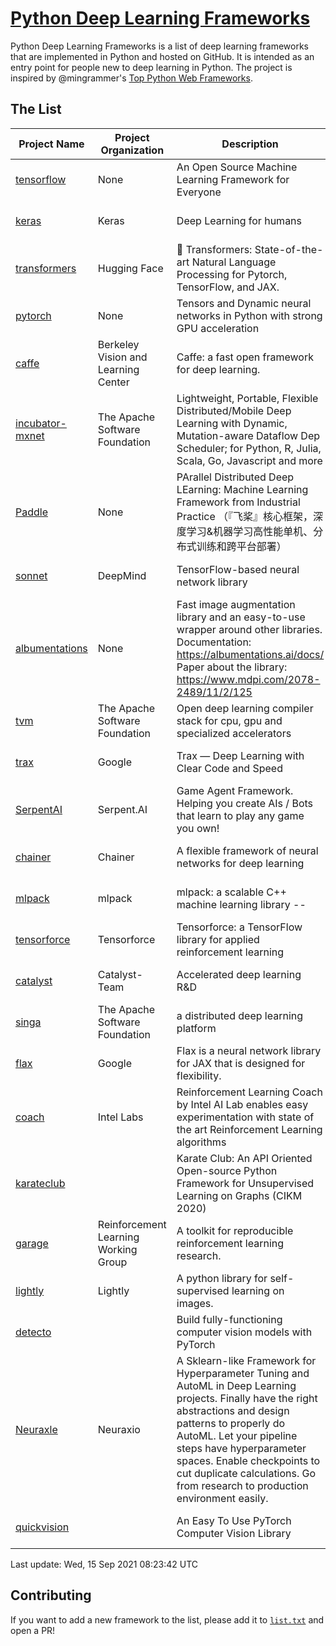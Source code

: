 # [Python Deep Learning Frameworks](https://www.github.com/shimst3r/python-deep-learning-frameworks)

Python Deep Learning Frameworks is a list of deep learning frameworks that are implemented in Python and hosted on GitHub. It is intended as an entry point for people new to deep learning in Python. The project is inspired by @mingrammer's [Top Python Web Frameworks](https://github.com/mingrammer/python-web-framework-stars).

## The List

| Project Name | Project Organization | Description | Stars | Forks | Open Issues | Last Commit |
| ------------ | -------------------- | ----------- | ----: | ----: | ----------: | ----------- |
| [tensorflow](https://tensorflow.org) | None | An Open Source Machine Learning Framework for Everyone | 159061 | 85481 | 3293 | 0 day(s) ago |
| [keras](http://keras.io/) | Keras | Deep Learning for humans | 52549 | 18810 | 385 | 0 day(s) ago |
| [transformers](https://huggingface.co/transformers) | Hugging Face | 🤗 Transformers: State-of-the-art Natural Language Processing for Pytorch, TensorFlow, and JAX. | 51288 | 12149 | 417 | 0 day(s) ago |
| [pytorch](https://pytorch.org) | None | Tensors and Dynamic neural networks in Python with strong GPU acceleration | 50837 | 13880 | 9875 | 0 day(s) ago |
| [caffe](http://caffe.berkeleyvision.org/) | Berkeley Vision and Learning Center | Caffe: a fast open framework for deep learning. | 31919 | 18879 | 1168 | 0 day(s) ago |
| [incubator-mxnet](https://mxnet.apache.org) | The Apache Software Foundation | Lightweight, Portable, Flexible Distributed/Mobile Deep Learning with Dynamic, Mutation-aware Dataflow Dep Scheduler; for Python, R, Julia, Scala, Go, Javascript and more | 19647 | 6877 | 1934 | 0 day(s) ago |
| [Paddle](http://www.paddlepaddle.org/) | None | PArallel Distributed Deep LEarning: Machine Learning Framework from Industrial Practice （『飞桨』核心框架，深度学习&机器学习高性能单机、分布式训练和跨平台部署） | 16458 | 3988 | 2751 | 0 day(s) ago |
| [sonnet](https://sonnet.dev/) | DeepMind | TensorFlow-based neural network library | 8987 | 1287 | 22 | 0 day(s) ago |
| [albumentations](https://albumentations.ai) | None | Fast image augmentation library and an easy-to-use wrapper around other libraries. Documentation:  https://albumentations.ai/docs/ Paper about the library: https://www.mdpi.com/2078-2489/11/2/125 | 8753 | 1128 | 230 | 0 day(s) ago |
| [tvm](https://tvm.apache.org/) | The Apache Software Foundation | Open deep learning compiler stack for cpu, gpu and specialized accelerators | 7154 | 2168 | 320 | 0 day(s) ago |
| [trax](https://github.com/google/trax) | Google | Trax — Deep Learning with Clear Code and Speed | 6462 | 642 | 81 | 0 day(s) ago |
| [SerpentAI](http://serpent.ai) | Serpent.AI | Game Agent Framework. Helping you create AIs / Bots that learn to play any game you own! | 6034 | 703 | 1 | 0 day(s) ago |
| [chainer](https://chainer.org) | Chainer | A flexible framework of neural networks for deep learning | 5613 | 1373 | 11 | 5 day(s) ago |
| [mlpack](https://www.mlpack.org/) | mlpack | mlpack: a scalable C++ machine learning library --  | 3808 | 1380 | 101 | 1 day(s) ago |
| [tensorforce](https://github.com/tensorforce/tensorforce) | Tensorforce | Tensorforce: a TensorFlow library for applied reinforcement learning | 3017 | 513 | 6 | 1 day(s) ago |
| [catalyst](https://catalyst-team.com) | Catalyst-Team | Accelerated deep learning R&D | 2711 | 340 | 7 | 0 day(s) ago |
| [singa](https://github.com/apache/singa) | The Apache Software Foundation | a distributed deep learning platform | 2337 | 689 | 37 | 1 day(s) ago |
| [flax](https://github.com/google/flax) | Google | Flax is a neural network library for JAX that is designed for flexibility. | 2121 | 260 | 151 | 1 day(s) ago |
| [coach](https://intellabs.github.io/coach/) | Intel Labs | Reinforcement Learning Coach by Intel AI Lab enables easy experimentation with state of the art Reinforcement Learning algorithms | 2028 | 407 | 87 | 8 day(s) ago |
| [karateclub](https://karateclub.readthedocs.io) |  | Karate Club: An API Oriented Open-source Python Framework for Unsupervised Learning on Graphs (CIKM 2020) | 1396 | 165 | 1 | 1 day(s) ago |
| [garage](https://github.com/rlworkgroup/garage) | Reinforcement Learning Working Group | A toolkit for reproducible reinforcement learning research. | 1284 | 237 | 216 | 1 day(s) ago |
| [lightly](https://github.com/lightly-ai/lightly) | Lightly | A python library for self-supervised learning on images. | 1187 | 70 | 57 | 0 day(s) ago |
| [detecto](https://detecto.readthedocs.io/) |  | Build fully-functioning computer vision models with PyTorch | 502 | 82 | 26 | 2 day(s) ago |
| [Neuraxle](https://www.neuraxle.org/) | Neuraxio | A Sklearn-like Framework for Hyperparameter Tuning and AutoML in Deep Learning projects. Finally have the right abstractions and design patterns to properly do AutoML. Let your pipeline steps have hyperparameter spaces. Enable checkpoints to cut duplicate calculations. Go from research to production environment easily. | 446 | 50 | 148 | 1 day(s) ago |
| [quickvision](https://github.com/oke-aditya/quickvision) |  | An Easy To Use PyTorch Computer Vision Library | 45 | 3 | 19 | 81 day(s) ago |

Last update: Wed, 15 Sep 2021 08:23:42 UTC

## Contributing

If you want to add a new framework to the list, please add it to [`list.txt`](./python-deep-learning-frameworks/list.txt) and open a PR!